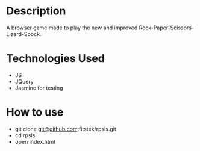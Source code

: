 Description
=========

A browser game made to play the new and improved Rock-Paper-Scissors-Lizard-Spock.

Technologies Used
=========

* JS
* JQuery
* Jasmine for testing

How to use
=========

* git clone git@github.com:fitstek/rpsls.git
* cd rpsls
* open index.html